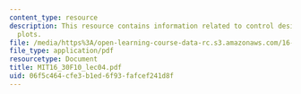 ```yaml
---
content_type: resource
description: This resource contains information related to control design using bode
  plots.
file: /media/https%3A/open-learning-course-data-rc.s3.amazonaws.com/16-30-feedback-control-systems-fall-2010/06f5c464cfe3b1ed6f93fafcef241d8f_MIT16_30F10_lec04.pdf
file_type: application/pdf
resourcetype: Document
title: MIT16_30F10_lec04.pdf
uid: 06f5c464-cfe3-b1ed-6f93-fafcef241d8f
---
```

